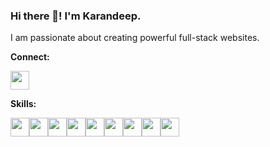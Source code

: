### Hi there 👋! I'm Karandeep.

I am passionate about creating powerful full-stack websites.

<b>Connect:</b>

<a href="https://github.com/jinnie96"><img src="https://upload.wikimedia.org/wikipedia/commons/thumb/c/ca/LinkedIn_logo_initials.png/768px-LinkedIn_logo_initials.png" height="30"></a>

<b>Skills:</b>

<img  src="https://cdn.jsdelivr.net/gh/devicons/devicon/icons/javascript/javascript-original.svg" height=30/><img src="https://cdn.jsdelivr.net/gh/devicons/devicon/icons/python/python-original.svg" height=30/><img src="https://cdn.jsdelivr.net/gh/devicons/devicon/icons/react/react-original.svg" height=30/><img src="https://cdn.jsdelivr.net/gh/devicons/devicon/icons/redux/redux-original.svg" height=30/><img  src="https://cdn.jsdelivr.net/gh/devicons/devicon/icons/postgresql/postgresql-original.svg" height=30/><img  src="https://cdn.jsdelivr.net/gh/devicons/devicon/icons/css3/css3-original.svg" height=30/><img  src="https://cdn.jsdelivr.net/gh/devicons/devicon/icons/html5/html5-original.svg" height=30/><img src="https://cdn.jsdelivr.net/gh/devicons/devicon/icons/vscode/vscode-original.svg" height=30/><img  src="https://cdn.jsdelivr.net/gh/devicons/devicon/icons/git/git-original.svg" height=30/>

<!--
**jinnie96/jinnie96** is a ✨ _special_ ✨ repository because its `README.md` (this file) appears on your GitHub profile.

Here are some ideas to get you started:

- 🔭 I’m currently working on ...
- 🌱 I’m currently learning ...
- 👯 I’m looking to collaborate on ...
- 🤔 I’m looking for help with ...
- 💬 Ask me about ...
- 📫 How to reach me: ...
- 😄 Pronouns: ...
- ⚡ Fun fact: ...
-->
